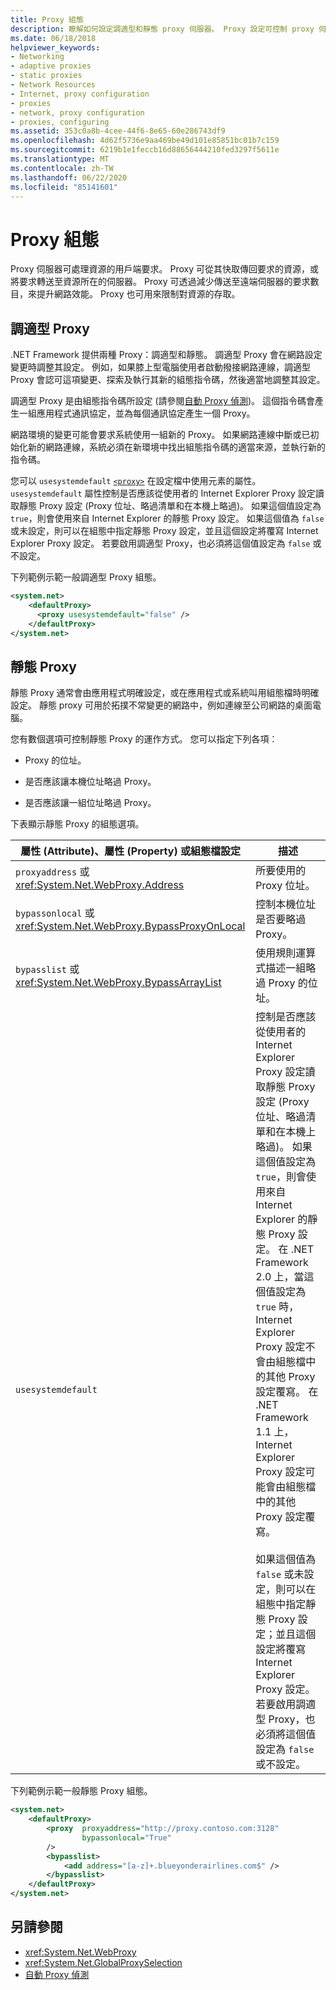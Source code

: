 ```yaml
---
title: Proxy 組態
description: 瞭解如何設定調適型和靜態 proxy 伺服器。 Proxy 設定可控制 proxy 伺服器如何處理資源的用戶端要求。
ms.date: 06/18/2018
helpviewer_keywords:
- Networking
- adaptive proxies
- static proxies
- Network Resources
- Internet, proxy configuration
- proxies
- network, proxy configuration
- proxies, configuring
ms.assetid: 353c0a8b-4cee-44f6-8e65-60e286743df9
ms.openlocfilehash: 4d62f5736e9aa469be49d101e85851bc01b7c159
ms.sourcegitcommit: 6219b1e1feccb16d88656444210fed3297f5611e
ms.translationtype: MT
ms.contentlocale: zh-TW
ms.lasthandoff: 06/22/2020
ms.locfileid: "85141601"
---
```

# <a name="proxy-configuration"></a>Proxy 組態
Proxy 伺服器可處理資源的用戶端要求。 Proxy 可從其快取傳回要求的資源，或將要求轉送至資源所在的伺服器。 Proxy 可透過減少傳送至遠端伺服器的要求數目，來提升網路效能。 Proxy 也可用來限制對資源的存取。  
  
## <a name="adaptive-proxies"></a>調適型 Proxy  
 .NET Framework 提供兩種 Proxy：調適型和靜態。 調適型 Proxy 會在網路設定變更時調整其設定。 例如，如果膝上型電腦使用者啟動撥接網路連線，調適型 Proxy 會認可這項變更、探索及執行其新的組態指令碼，然後適當地調整其設定。  
  
 調適型 Proxy 是由組態指令碼所設定 (請參閱[自動 Proxy 偵測](automatic-proxy-detection.md))。 這個指令碼會產生一組應用程式通訊協定，並為每個通訊協定產生一個 Proxy。  
  
 網路環境的變更可能會要求系統使用一組新的 Proxy。 如果網路連線中斷或已初始化新的網路連線，系統必須在新環境中找出組態指令碼的適當來源，並執行新的指令碼。  
  
 您可以 `usesystemdefault` [`<proxy>`](../configure-apps/file-schema/network/proxy-element-network-settings.md) 在設定檔中使用元素的屬性。 `usesystemdefault` 屬性控制是否應該從使用者的 Internet Explorer Proxy 設定讀取靜態 Proxy 設定 (Proxy 位址、略過清單和在本機上略過)。 如果這個值設定為 `true`，則會使用來自 Internet Explorer 的靜態 Proxy 設定。 如果這個值為 `false` 或未設定，則可以在組態中指定靜態 Proxy 設定，並且這個設定將覆寫 Internet Explorer Proxy 設定。 若要啟用調適型 Proxy，也必須將這個值設定為 `false` 或不設定。  
  
 下列範例示範一般調適型 Proxy 組態。  
  
```xml  
<system.net>  
    <defaultProxy>  
      <proxy usesystemdefault="false" />
    </defaultProxy>  
</system.net>  
```  
  
## <a name="static-proxies"></a>靜態 Proxy  
 靜態 Proxy 通常會由應用程式明確設定，或在應用程式或系統叫用組態檔時明確設定。 靜態 proxy 可用於拓撲不常變更的網路中，例如連線至公司網路的桌面電腦。  
  
 您有數個選項可控制靜態 Proxy 的運作方式。 您可以指定下列各項：  
  
- Proxy 的位址。  
  
- 是否應該讓本機位址略過 Proxy。  
  
- 是否應該讓一組位址略過 Proxy。  
  
 下表顯示靜態 Proxy 的組態選項。  
  
|屬性 (Attribute)、屬性 (Property) 或組態檔設定|描述|  
|--------------------------------------------------------|-----------------|  
|`proxyaddress` 或 <xref:System.Net.WebProxy.Address>|所要使用的 Proxy 位址。|  
|`bypassonlocal` 或 <xref:System.Net.WebProxy.BypassProxyOnLocal>|控制本機位址是否要略過 Proxy。|  
|`bypasslist` 或 <xref:System.Net.WebProxy.BypassArrayList>|使用規則運算式描述一組略過 Proxy 的位址。|  
|`usesystemdefault`|控制是否應該從使用者的 Internet Explorer Proxy 設定讀取靜態 Proxy 設定 (Proxy 位址、略過清單和在本機上略過)。 如果這個值設定為 `true`，則會使用來自 Internet Explorer 的靜態 Proxy 設定。 在 .NET Framework 2.0 上，當這個值設定為 `true` 時，Internet Explorer Proxy 設定不會由組態檔中的其他 Proxy 設定覆寫。 在 .NET Framework 1.1 上，Internet Explorer Proxy 設定可能會由組態檔中的其他 Proxy 設定覆寫。<br /><br /> 如果這個值為 `false` 或未設定，則可以在組態中指定靜態 Proxy 設定；並且這個設定將覆寫 Internet Explorer Proxy 設定。 若要啟用調適型 Proxy，也必須將這個值設定為 `false` 或不設定。|  
  
 下列範例示範一般靜態 Proxy 組態。  
  
```xml  
<system.net>  
    <defaultProxy>  
        <proxy  proxyaddress="http://proxy.contoso.com:3128"  
                bypassonlocal="True"  
        />  
        <bypasslist>  
            <add address="[a-z]+.blueyonderairlines.com$" />  
        </bypasslist>  
    </defaultProxy>  
</system.net>  
```  
  
## <a name="see-also"></a>另請參閱

- <xref:System.Net.WebProxy>
- <xref:System.Net.GlobalProxySelection>
- [自動 Proxy 偵測](automatic-proxy-detection.md)
